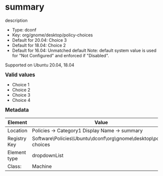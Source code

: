 # summary

description

- Type: dconf
- Key: org/gnome/desktop/policy-choices
- Default for 20.04: Choice 3
- Default for 18.04: Choice 2
- Default for 16.04: Unmatched default
Note: default system value is used for "Not Configured" and enforced if "Disabled".

Supported on Ubuntu 20.04, 18.04

<span style="font-size: larger;">**Valid values**</span>

* Choice 1
* Choice 2
* Choice 3
* Choice 4


<span style="font-size: larger;">**Metadata**</span>

| Element      | Value            |
| ---          | ---              |
| Location     |  Policies -> Category1 Display Name -> summary    |
| Registry Key | Software\Policies\Ubuntu\dconf\org\gnome\desktop\policy-choices         |
| Element type | dropdownList |
| Class:       | Machine       |
